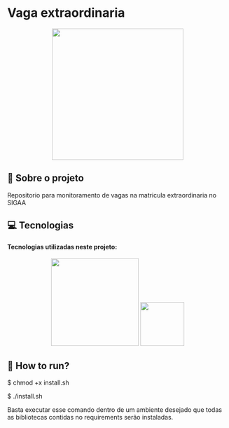 # Vaga extraordinaria


<div align="center">
  <a href="https://github.com/Leanddro13/vaga-extraordinaria">
    <img src="https://uploaddeimagens.com.br/images/004/884/823/full/esta-imagem-nao-foi-gerada-no-gemini.jpeg?1741631712" width="300" height="300">
  </a>
</div>

## 📝 Sobre o projeto

Repositorio para monitoramento de vagas na matricula extraordinaria no SIGAA

## 💻 Tecnologias

#### Tecnologias utilizadas neste projeto:

<p align="center">
		<img src="img/opencv.png" width="200"/>
    <img src="img/spacy.png" width="100" height="100"/>
	</a>
</p>


## 🛞 How to run?

$ chmod +x install.sh

$ ./install.sh

Basta executar esse comando dentro de um ambiente desejado que todas as bibliotecas contidas no requirements serão instaladas.



